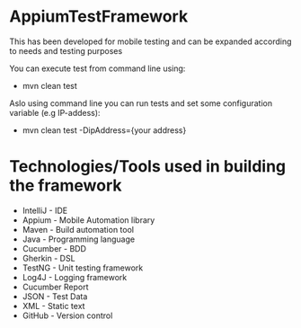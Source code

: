 # AppiumTestFramework 
This has been developed for mobile testing and can be expanded according to needs and testing purposes

You can execute test from command line using:
- mvn clean test

Aslo using command line you can run tests 
and set some configuration variable (e.g IP-addess):
- mvn clean test -DipAddress={your address}

Technologies/Tools used in building the framework
=================================================
- IntelliJ - IDE
- Appium - Mobile Automation library
- Maven - Build automation tool
- Java - Programming language
- Cucumber - BDD
- Gherkin - DSL
- TestNG - Unit testing framework
- Log4J - Logging framework
- Cucumber Report 
- JSON - Test Data
- XML - Static text
- GitHub - Version control


